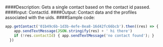 ####Description:
Gets a single contact based on the contact id passed.
####Input:
ContactId.
####Output:
Contact data and the profiles associated with the uids.
####Sample code:
```javascript
app.getContact('01b49c6b-1d3b-4efe-8ea8-16d42fc66bcb').then((res) => {
    app.sendTextMessage(JSON.stringify(res) + ' hi there')
    if (!res.contactId) { app.sendTextMessage('no contact found'); }
  })
```
